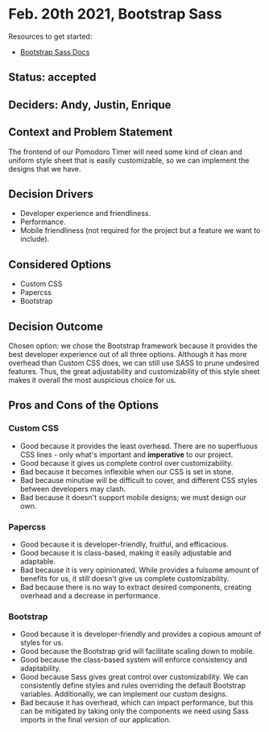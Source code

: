 # Feb. 20th 2021, Bootstrap Sass

Resources to get started: 

- [Bootstrap Sass Docs](https://getbootstrap.com/docs/5.0/customize/sass/)

## Status: accepted

## Deciders: Andy, Justin, Enrique

## Context and Problem Statement

The frontend of our Pomodoro Timer will need some kind of clean and uniform style sheet that is easily customizable, so we can implement the designs that we have.

## Decision Drivers

- Developer experience and friendliness.
- Performance.
- Mobile friendliness (not required for the project but a feature we want to include).

## Considered Options

- Custom CSS
- Papercss
- Bootstrap

## Decision Outcome

Chosen option: we chose the Bootstrap framework because it provides the best developer experience out of all three options. Although it has more overhead than Custom CSS does, we can still use SASS to prune undesired features. Thus, the great adjustability and customizability of this style sheet makes it overall the most auspicious choice for us.

## Pros and Cons of the Options <!-- optional -->

### Custom CSS

- Good because it provides the least overhead. There are no superfluous CSS lines - only what's important and **imperative** to our project.
- Good because it gives us complete control over customizability.
- Bad because it becomes inflexible when our CSS is set in stone.
- Bad because minutiae will be difficult to cover, and different CSS styles between developers may clash.
- Bad because it doesn't support mobile designs; we must design our own.

### Papercss

- Good because it is developer-friendly, fruitful, and efficacious.
- Good because it is class-based, making it easily adjustable and adaptable.
- Bad because it is very opinionated. While provides a fulsome amount of benefits for us, it still doesn't give us complete customizability.
- Bad because there is no way to extract desired components, creating overhead and a decrease in performance.

### Bootstrap

- Good because it is developer-friendly and provides a copious amount of styles for us.
- Good because the Bootstrap grid will facilitate scaling down to mobile.
- Good because the class-based system will enforce consistency and adaptability.
- Good because Sass gives great control over customizability. We can consistently define styles and rules overriding the default Bootstrap variables. Additionally, we can implement our custom designs.
- Bad because it has overhead, which can impact performance, but this can be mitigated by taking only the components we need using Sass imports in the final version of our application.
